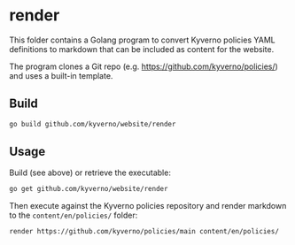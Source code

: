 # render

This folder contains a Golang program to convert Kyverno policies YAML definitions to markdown that can be included as content for the website.

The program clones a Git repo (e.g. https://github.com/kyverno/policies/) and uses a built-in template.

## Build

```sh
go build github.com/kyverno/website/render
```

## Usage

Build (see above) or retrieve the executable:

```sh
go get github.com/kyverno/website/render
```

Then execute against the Kyverno policies repository and render markdown to the `content/en/policies/` folder:

```sh
render https://github.com/kyverno/policies/main content/en/policies/
```
